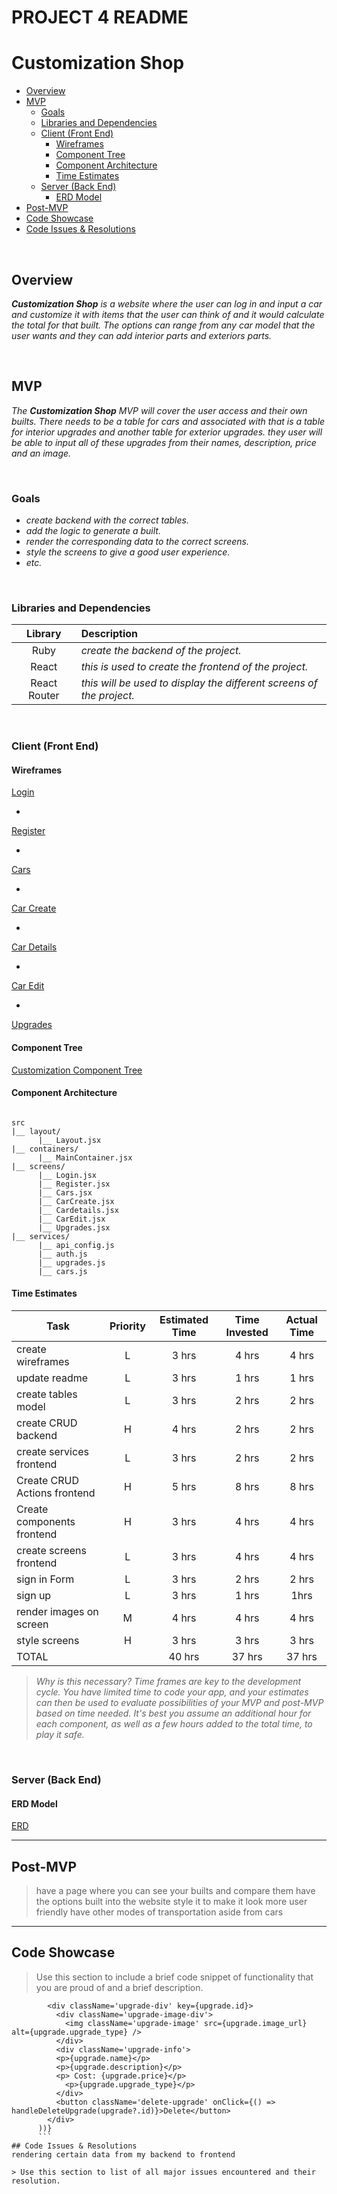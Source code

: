 # PROJECT 4 README <!-- omit in toc -->

# Customization Shop

- [Overview](#overview)
- [MVP](#mvp)
  - [Goals](#goals)
  - [Libraries and Dependencies](#libraries-and-dependencies)
  - [Client (Front End)](#client-front-end)
    - [Wireframes](#wireframes)
    - [Component Tree](#component-tree)
    - [Component Architecture](#component-architecture)
    - [Time Estimates](#time-estimates)
  - [Server (Back End)](#server-back-end)
    - [ERD Model](#erd-model)
- [Post-MVP](#post-mvp)
- [Code Showcase](#code-showcase)
- [Code Issues & Resolutions](#code-issues--resolutions)

<br>

## Overview

_**Customization Shop** is a website where the user can log in and input a car and customize it with items that the user can think of and it would calculate the total for that built. The options can range from any car model that the user wants and they can add interior parts and exteriors parts._

<br>

## MVP

_The **Customization Shop** MVP will cover the user access and their own builts. There needs to be a table for cars and associated with that is a table for interior upgrades and another table for exterior upgrades. they user will be able to input all of these upgrades from their names, description, price and an image._

<br>

### Goals

- _create backend with the correct tables._
- _add the logic to generate a built._
- _render the corresponding data to the correct screens._
- _style the screens to give a good user experience._
- _etc._

<br>

### Libraries and Dependencies

|   Library    | Description                                                          |
| :----------: | :------------------------------------------------------------------- |
|     Ruby     | _create the backend of the project._                                 |
|    React     | _this is used to create the frontend of the project._                |
| React Router | _this will be used to display the different screens of the project._ |

<br>

### Client (Front End)

#### Wireframes

[Login](https://wireframe.cc/pro/pp/8bee06419466803#1)

-

[Register](https://wireframe.cc/pro/pp/8bee06419466803#q1ggjura)

-

[Cars](https://wireframe.cc/pro/pp/8bee06419466803#7efpai65)

-

[Car Create](https://wireframe.cc/pro/pp/8bee06419466803#ufjk35eh)

-

[Car Details](https://wireframe.cc/pro/pp/8bee06419466803#n8yzn8x5)

-

[Car Edit](https://wireframe.cc/pro/pp/8bee06419466803#isz0cs26)

-

[Upgrades](https://wireframe.cc/pro/pp/8bee06419466803#myekbmxx)

#### Component Tree

[Customization Component Tree ](https://lucid.app/lucidchart/invitations/accept/inv_76b9b9b4-d063-4a23-835a-22e530e3fd74?viewport_loc=56%2C-131%2C2447%2C1517%2C0_0)

#### Component Architecture

```structure

src
|__ layout/
      |__ Layout.jsx
|__ containers/
      |__ MainContainer.jsx
|__ screens/
      |__ Login.jsx
      |__ Register.jsx
      |__ Cars.jsx
      |__ CarCreate.jsx
      |__ Cardetails.jsx
      |__ CarEdit.jsx
      |__ Upgrades.jsx
|__ services/
      |__ api_config.js
      |__ auth.js
      |__ upgrades.js
      |__ cars.js

```

#### Time Estimates

| Task                         | Priority | Estimated Time | Time Invested | Actual Time |
| ---------------------------- | :------: | :------------: | :-----------: | :---------: |
| create wireframes            |    L     |     3 hrs      |     4 hrs     |    4 hrs    |
| update readme                |    L     |     3 hrs      |     1 hrs     |    1 hrs    |
| create tables model          |    L     |     3 hrs      |     2 hrs     |    2 hrs    |
| create CRUD backend          |    H     |     4 hrs      |     2 hrs     |    2 hrs    |
| create services frontend     |    L     |     3 hrs      |     2 hrs     |    2 hrs    |
| Create CRUD Actions frontend |    H     |     5 hrs      |     8 hrs     |    8 hrs    |
| Create components frontend   |    H     |     3 hrs      |     4 hrs     |    4 hrs    |
| create screens frontend      |    L     |     3 hrs      |     4 hrs     |    4 hrs    |
| sign in Form                 |    L     |     3 hrs      |     2 hrs     |    2 hrs    |
| sign up                      |    L     |     3 hrs      |     1 hrs     |    1hrs     |
| render images on screen      |    M     |     4 hrs      |     4 hrs     |    4 hrs    |
| style screens                |    H     |     3 hrs      |     3 hrs     |    3 hrs    |
| TOTAL                        |          |     40 hrs     |    37 hrs     |   37 hrs    |

> _Why is this necessary? Time frames are key to the development cycle. You have limited time to code your app, and your estimates can then be used to evaluate possibilities of your MVP and post-MVP based on time needed. It's best you assume an additional hour for each component, as well as a few hours added to the total time, to play it safe._

<br>

### Server (Back End)

#### ERD Model

[ERD](https://lucid.app/lucidchart/invitations/accept/inv_227d002f-6735-45c0-aed8-92ddef276808)
<br>

---

## Post-MVP

> have a page where you can see your builts and compare them
> have the options built into the website
> style it to make it look more user friendly
> have other modes of transportation aside from cars

---

## Code Showcase

> Use this section to include a brief code snippet of functionality that you are proud of and a brief description.

````{carItem?.upgrades.map((upgrade) => (
        <div className='upgrade-div' key={upgrade.id}>
          <div className='upgrade-image-div'>
            <img className='upgrade-image' src={upgrade.image_url} alt={upgrade.upgrade_type} />
          </div>
          <div className='upgrade-info'>
          <p>{upgrade.name}</p>
          <p>{upgrade.description}</p>
          <p> Cost: {upgrade.price}</p>
            <p>{upgrade.upgrade_type}</p>
          </div>
          <button className='delete-upgrade' onClick={() => handleDeleteUpgrade(upgrade?.id)}>Delete</button>
        </div>
      ))}
      ```
## Code Issues & Resolutions
rendering certain data from my backend to frontend

> Use this section to list of all major issues encountered and their resolution.
````
